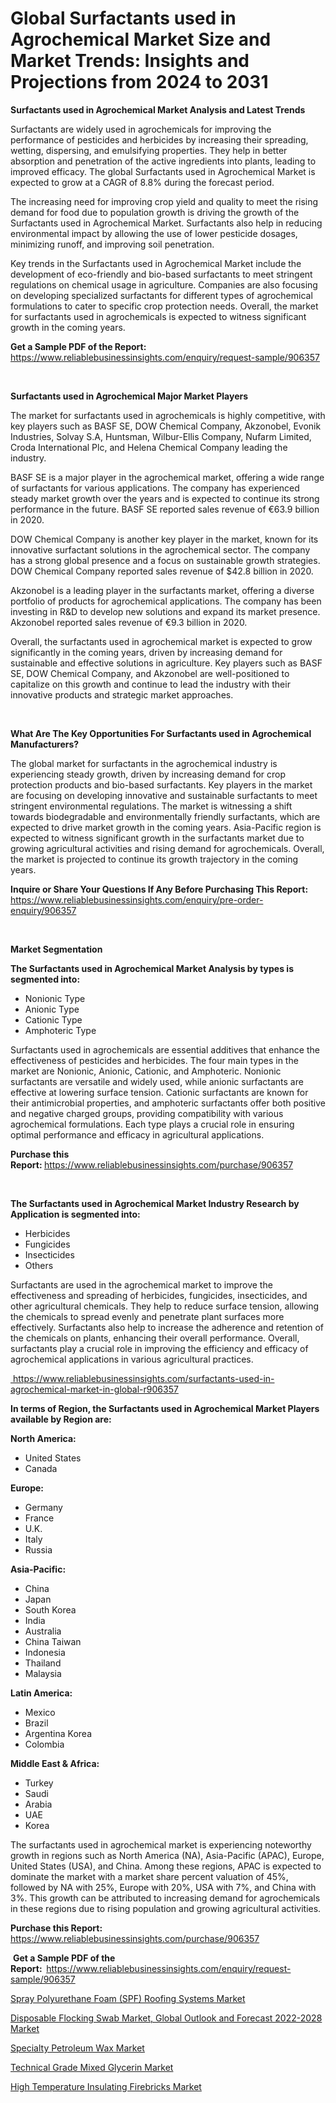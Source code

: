 <p><h1>Global Surfactants used in Agrochemical Market Size and Market Trends: Insights and Projections from 2024 to 2031</h1></p><p><strong>Surfactants used in Agrochemical Market Analysis and Latest Trends</strong></p>
<p><p>Surfactants are widely used in agrochemicals for improving the performance of pesticides and herbicides by increasing their spreading, wetting, dispersing, and emulsifying properties. They help in better absorption and penetration of the active ingredients into plants, leading to improved efficacy. The global Surfactants used in Agrochemical Market is expected to grow at a CAGR of 8.8% during the forecast period.</p><p>The increasing need for improving crop yield and quality to meet the rising demand for food due to population growth is driving the growth of the Surfactants used in Agrochemical Market. Surfactants also help in reducing environmental impact by allowing the use of lower pesticide dosages, minimizing runoff, and improving soil penetration.</p><p>Key trends in the Surfactants used in Agrochemical Market include the development of eco-friendly and bio-based surfactants to meet stringent regulations on chemical usage in agriculture. Companies are also focusing on developing specialized surfactants for different types of agrochemical formulations to cater to specific crop protection needs. Overall, the market for surfactants used in agrochemicals is expected to witness significant growth in the coming years.</p></p>
<p><strong>Get a Sample PDF of the Report:&nbsp;</strong> <a href="https://www.reliablebusinessinsights.com/enquiry/request-sample/906357">https://www.reliablebusinessinsights.com/enquiry/request-sample/906357</a></p>
<p>&nbsp;</p>
<p><strong>Surfactants used in Agrochemical Major Market Players</strong></p>
<p><p>The market for surfactants used in agrochemicals is highly competitive, with key players such as BASF SE, DOW Chemical Company, Akzonobel, Evonik Industries, Solvay S.A, Huntsman, Wilbur-Ellis Company, Nufarm Limited, Croda International Plc, and Helena Chemical Company leading the industry.</p><p>BASF SE is a major player in the agrochemical market, offering a wide range of surfactants for various applications. The company has experienced steady market growth over the years and is expected to continue its strong performance in the future. BASF SE reported sales revenue of €63.9 billion in 2020.</p><p>DOW Chemical Company is another key player in the market, known for its innovative surfactant solutions in the agrochemical sector. The company has a strong global presence and a focus on sustainable growth strategies. DOW Chemical Company reported sales revenue of $42.8 billion in 2020.</p><p>Akzonobel is a leading player in the surfactants market, offering a diverse portfolio of products for agrochemical applications. The company has been investing in R&D to develop new solutions and expand its market presence. Akzonobel reported sales revenue of €9.3 billion in 2020.</p><p>Overall, the surfactants used in agrochemical market is expected to grow significantly in the coming years, driven by increasing demand for sustainable and effective solutions in agriculture. Key players such as BASF SE, DOW Chemical Company, and Akzonobel are well-positioned to capitalize on this growth and continue to lead the industry with their innovative products and strategic market approaches.</p></p>
<p>&nbsp;</p>
<p><strong>What Are The Key Opportunities For Surfactants used in Agrochemical Manufacturers?</strong></p>
<p><p>The global market for surfactants in the agrochemical industry is experiencing steady growth, driven by increasing demand for crop protection products and bio-based surfactants. Key players in the market are focusing on developing innovative and sustainable surfactants to meet stringent environmental regulations. The market is witnessing a shift towards biodegradable and environmentally friendly surfactants, which are expected to drive market growth in the coming years. Asia-Pacific region is expected to witness significant growth in the surfactants market due to growing agricultural activities and rising demand for agrochemicals. Overall, the market is projected to continue its growth trajectory in the coming years.</p></p>
<p><strong>Inquire or Share Your Questions If Any Before Purchasing This Report:</strong> <a href="https://www.reliablebusinessinsights.com/enquiry/pre-order-enquiry/906357">https://www.reliablebusinessinsights.com/enquiry/pre-order-enquiry/906357</a></p>
<p>&nbsp;</p>
<p><strong>Market Segmentation</strong></p>
<p><strong>The Surfactants used in Agrochemical Market Analysis by types is segmented into:</strong></p>
<p><ul><li>Nonionic Type</li><li>Anionic Type</li><li>Cationic Type</li><li>Amphoteric Type</li></ul></p>
<p><p>Surfactants used in agrochemicals are essential additives that enhance the effectiveness of pesticides and herbicides. The four main types in the market are Nonionic, Anionic, Cationic, and Amphoteric. Nonionic surfactants are versatile and widely used, while anionic surfactants are effective at lowering surface tension. Cationic surfactants are known for their antimicrobial properties, and amphoteric surfactants offer both positive and negative charged groups, providing compatibility with various agrochemical formulations. Each type plays a crucial role in ensuring optimal performance and efficacy in agricultural applications.</p></p>
<p><strong>Purchase this Report:&nbsp;</strong><a href="https://www.reliablebusinessinsights.com/purchase/906357">https://www.reliablebusinessinsights.com/purchase/906357</a></p>
<p>&nbsp;</p>
<p><strong>The Surfactants used in Agrochemical Market Industry Research by Application is segmented into:</strong></p>
<p><ul><li>Herbicides</li><li>Fungicides</li><li>Insecticides</li><li>Others</li></ul></p>
<p><p>Surfactants are used in the agrochemical market to improve the effectiveness and spreading of herbicides, fungicides, insecticides, and other agricultural chemicals. They help to reduce surface tension, allowing the chemicals to spread evenly and penetrate plant surfaces more effectively. Surfactants also help to increase the adherence and retention of the chemicals on plants, enhancing their overall performance. Overall, surfactants play a crucial role in improving the efficiency and efficacy of agrochemical applications in various agricultural practices.</p></p>
<p><a href="https://www.reliablebusinessinsights.com/surfactants-used-in-agrochemical-market-in-global-r906357">&nbsp;https://www.reliablebusinessinsights.com/surfactants-used-in-agrochemical-market-in-global-r906357</a></p>
<p><strong>In terms of Region, the Surfactants used in Agrochemical Market Players available by Region are:</strong></p>
<p>
    <p> <strong> North America: </strong>
        <ul>
            <li>United States</li>
            <li>Canada</li>
        </ul>
        </p> 
    <p> <strong> Europe: </strong>
        <ul>
            <li>Germany</li>
            <li>France</li>
            <li>U.K.</li>
            <li>Italy</li>
            <li>Russia</li>
        </ul>
        </p> 
    <p> <strong> Asia-Pacific: </strong>
        <ul>
            <li>China</li>
            <li>Japan</li>
            <li>South Korea</li>
            <li>India</li>
            <li>Australia</li>
            <li>China Taiwan</li>
            <li>Indonesia</li>
            <li>Thailand</li>
            <li>Malaysia</li>
        </ul>
        </p> 
    <p> <strong> Latin America: </strong>
        <ul>
            <li>Mexico</li>
            <li>Brazil</li>
            <li>Argentina Korea</li>
            <li>Colombia</li>
        </ul>
        </p> 
    <p> <strong> Middle East & Africa: </strong>
        <ul>
            <li>Turkey</li>
            <li>Saudi</li>
            <li>Arabia</li>
            <li>UAE</li>
            <li>Korea</li>
        </ul>
    </p>
    </p>
<p><p>The surfactants used in agrochemical market is experiencing noteworthy growth in regions such as North America (NA), Asia-Pacific (APAC), Europe, United States (USA), and China. Among these regions, APAC is expected to dominate the market with a market share percent valuation of 45%, followed by NA with 25%, Europe with 20%, USA with 7%, and China with 3%. This growth can be attributed to increasing demand for agrochemicals in these regions due to rising population and growing agricultural activities.</p></p>
<p><strong>Purchase this Report: </strong><a href="https://www.reliablebusinessinsights.com/purchase/906357">https://www.reliablebusinessinsights.com/purchase/906357</a></p>
<p>&nbsp;<strong>Get a Sample PDF of the Report:&nbsp;&nbsp;</strong><a href="https://www.reliablebusinessinsights.com/enquiry/request-sample/906357">https://www.reliablebusinessinsights.com/enquiry/request-sample/906357</a></p>
<p><strong></strong></p>
<p><p><a href="https://www.linkedin.com/pulse/emerging-trends-spray-polyurethane-foam-spf-roofing-systems-jx7he?trackingId=pzlAGglSZ2HtDITmnVl4Zw%3D%3D">Spray Polyurethane Foam (SPF) Roofing Systems Market</a></p><p><a href="https://www.linkedin.com/pulse/global-disposable-flocking-swab-market-outlook-forecast-2022-2028-walrf?trackingId=3O9j9bSL5%2Fe4k9J0rRJNcA%3D%3D">Disposable Flocking Swab Market, Global Outlook and Forecast 2022-2028 Market</a></p><p><a href="https://www.linkedin.com/pulse/global-specialty-petroleum-wax-market-size-share-analysis-product-gzdff?trackingId=zkjmqU1hSvH0sqD8a%2FeeTQ%3D%3D">Specialty Petroleum Wax Market</a></p><p><a href="https://www.linkedin.com/pulse/evaluating-global-technical-grade-mixed-glycerin-market-trends-kxn7f?trackingId=tVPzaotZqtyZJAsY3fWNSw%3D%3D">Technical Grade Mixed Glycerin Market</a></p><p><a href="https://www.linkedin.com/pulse/high-temperature-insulating-firebricks-market-trends-focusing-qtrte?trackingId=orC9zE3dp1kQmyzolQLrUA%3D%3D">High Temperature Insulating Firebricks Market</a></p></p>